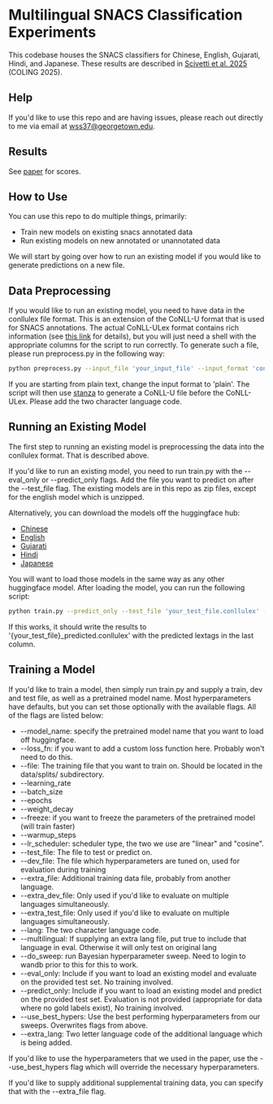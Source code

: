 # Multilingual SNACS Classification Experiments

This codebase houses the SNACS classifiers for Chinese, English, Gujarati, Hindi, and Japanese. These results are described in [Scivetti et al. 2025](https://aclanthology.org/2025.coling-main.247/) (COLING 2025).

## Help

If you'd like to use this repo and are having issues, please reach out directly to me via email at wss37@georgetown.edu.

## Results

See [paper](https://aclanthology.org/2025.coling-main.247/) for scores.

## How to Use

You can use this repo to do multiple things, primarily:
 - Train new models on existing snacs annotated data
 - Run existing models on new annotated or unannotated data

We will start by going over how to run an existing model if you would like to generate predictions on a new file.

## Data Preprocessing

If you would like to run an existing model, you need to have data in the conllulex file format. This is an extension of the CoNLL-U format that is used for SNACS annotations. The actual CoNLL-ULex format contains
rich information (see [this link](https://github.com/nert-nlp/streusle/blob/master/CONLLULEX.md) for details), but you will just need a shell with the appropriate columns for the script to run correctly. 
To generate such a file, please run preprocess.py in the following way:

```bash
python preprocess.py --input_file 'your_input_file' --input_format 'conllu' --lang en
```

If you are starting from plain text, change the input format to 'plain'. The script will then use [stanza](https://stanfordnlp.github.io/stanza/) to generate a CoNLL-U file before the CoNLL-ULex. 
Please add the two character language code. 


## Running an Existing Model

The first step to running an existing model is preprocessing the data into the conllulex format. That is described above. 

If you'd like to run an existing model, you need to run train.py with the --eval_only or --predict_only flags. Add the file you want to predict on after the --test_file flag. The existing models are in this repo as zip files, except for the english model which is unzipped. 

Alternatively, you can download the models off the huggingface hub:

- [Chinese](https://huggingface.co/WesScivetti/SNACS_Chinese)
- [English](https://huggingface.co/WesScivetti/SNACS_English)
- [Gujarati](https://huggingface.co/WesScivetti/SNACS_Gujarati)
- [Hindi](https://huggingface.co/WesScivetti/SNACS_Hindi)
- [Japanese](https://huggingface.co/WesScivetti/SNACS_Japanese)

You will want to load those models in the same way as any other huggingface model. After loading the model, you can run the following script:

```bash
python train.py --predict_only --test_file 'your_test_file.conllulex' --lang en
```

If this works, it should write the results to '{your_test_file}_predicted.conllulex' with the predicted lextags in the last column. 

## 

## Training a Model

If you'd like to train a model, then simply run train.py and supply a train, dev and test file, as well as a pretrained model name. Most hyperparameters have defaults, but you can set those optionally with the available flags. All of the flags are listed below:
 - --model_name: specify the pretrained model name that you want to load off huggingface.
 - --loss_fn: if you want to add a custom loss function here. Probably won't need to do this.
 - --file: The training file that you want to train on. Should be located in the data/splits/ subdirectory.
 - --learning_rate
 - --batch_size
 - --epochs
 - --weight_decay
 - --freeze: if you want to freeze the parameters of the pretrained model (will train faster)
 - --warmup_steps
 - --lr_scheduler: scheduler type, the two we use are "linear" and "cosine".
 - --test_file: The file to test or predict on. 
 - --dev_file: The file which hyperparameters are tuned on, used for evaluation during training
 - --extra_file: Additional training data file, probably from another language.
 - --extra_dev_file: Only used if you'd like to evaluate on multiple languages simultaneously.
 - --extra_test_file: Only used if you'd like to evaluate on multiple languages simultaneously.
 - --lang: The two character language code.
 - --multilingual: If supplying an extra lang file, put true to include that language in eval. Otherwise it will only test on original lang
 - --do_sweep: run Bayesian hyperparameter sweep. Need to login to wandb prior to this for this to work.
 - --eval_only: Include if you want to load an existing model and evaluate on the provided test set. No training involved.
 - --predict_only: Include if you want to load an existing model and predict on the provided test set. Evaluation is not provided (appropriate for data where no gold labels exist), No training involved.
 - --use_best_hypers: Use the best performing hyperparameters from our sweeps. Overwrites flags from above.
 - --extra_lang: Two letter language code of the additional language which is being added. 
 
If you'd like to use the hyperparameters that we used in the paper, use the --use_best_hypers flag which will override the necessary hyperparameters. 

If you'd like to supply additional supplemental training data, you can specify that with the --extra_file flag.




